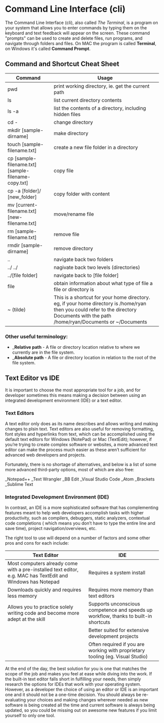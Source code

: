 # Command Line Interface (cli)

The Command Line Interface (cli), also called *The Terminal*, is a program on your system that allows you to enter commands 
by typing them on the keyboard and text feedback will appear on the screen. These command "prompts" can be used to create and delete files, run programs, and navigate through folders and files.  On MAC the program is called **Terminal**, on Windows it's called **Command Prompt**.

## **Command and Shortcut Cheat Sheet**

| Command       | Usage  |
| ------------- | -------|
| pwd   | print working directory, ie. get the current path
| ls   | list current directory contents
| ls -a | list the contents of a directory, including hidden files
| cd -   | change directory
| mkdir [sample-dirname]   | make directory
| touch [sample-filename.txt]   | create a new file folder in a directory
| cp [sample-filename.txt] [sample-filename-copy.txt]   | copy file 
| cp -a [folder]/ [new_folder]   | copy folder with content
| mv [current-filename.txt] [new-filename.txt]   | move/rename file
| rm [sample-filename.txt]   | remove file
| rmdir [sample-dirname]   | remove directory
| ..  | navigate back two folders
| ../ ../  | nagivate back two levels (directories)
| ../[file folder]  | navigate back to [file folder]
| file  | obtain information about what type of file a file or directory is
| ~ (tilde)  | This is a shortcut for your home directory. eg, if your home directory is /home/ryan then you could refer to the directory Documents with the path /home/ryan/Documents or ~/Documents

### Other useful terminology:

* _**Relative path** - A file or directory location relative to where we currently are in the file system.
* _**Absolute path** - A file or directory location in relation to the root of the file system.

## Text Editor vs IDE

It is important to choose the most appropriate tool for a job, and for developer sometimes this means making a decision between using an integrated development environment (IDE) or a text editor.

### Text Editors

A text editor only does as its name describes and allows writing and making changes to plsin text. Text editors are also useful for removing formatting, font styles and hyperlinks from text, which can be accomplished using the default text editors for Windows (NotePad) or Mac (TextEdit); however, if you’re trying to create complex software or websites, a more advanced text editor can make the process much easier as these aren’t sufficient for advanced web developers and projects. 

Fortunately, there is no shortage of alternatives, and below is a list of some more advanced third-party options, most of which are also free:

_Notepad++
_Text Wrangler
_BB Edit
_Visual Studio Code
_Atom
_Brackets
_Sublime Text

### Integrated Development Environment (IDE)

In contrast, an IDE is a more sophisticated software that has complementing features meant to help web developers accomplish tasks with higher productivity, such as compilers, debuggers, static analyzers, contextual code completions ( which means you don’t have to type the entire line and save time), project navigation/overviews, etc. 

The right tool to use will depend on a number of factors and some other pros and cons for each include: 

| Text Editor     | IDE  |
| ------------- | -------|
| Most computers already come with a pre-installed text editor, e.g. MAC has TextEdit and Windows has Notepad | Requires a system install |
| Downloads quickly and requires less memory  | Requires more memory than text editors
| Allows you to practice solely writing code and become more adept at the skill  | Supports unconscious competence and speeds up workflow, thanks to built-in shortcuts|   
| | Better suited for extensive development projects  |
|   | Often required if you are working with proprietary tooling (eg. Visual Studio)

At the end of the day, the best solution for you is one that matches the scope of the job and makes you feel at ease while diving into the work. If the built-in text editor falls short in fulfilling your needs, then simply research the options for IDEs that work with your operating system.  However, as a developer the choice of using an editor or IDE is an important one and it should not be a one-time decision.  You should always be re-evaluating your choices and making changes wherever needed as new software is being created all the time and current software is always being updated, so you could be missing out on awesome new features if you limit yourself to only one tool.


